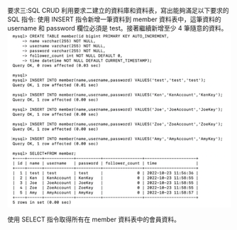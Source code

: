 

要求三:SQL CRUD 利用要求二建立的資料庫和資料表，寫出能夠滿足以下要求的 SQL 指令:
使用 INSERT 指令新增一筆資料到 member 資料表中，這筆資料的 username 和 password 欄位必須是 test。接著繼續新增至少 4 筆隨意的資料。
![Image](https://github.com/mo-guai/front-end-beginner/blob/main/week05/week05-img/Week05-3-1.png?)

使用 SELECT 指令取得所有在 member 資料表中的會員資料。
<img scr="https://github.com/mo-guai/front-end-beginner/blob/main/week05/week05-img/Week05-3-2.png" width="20%">

